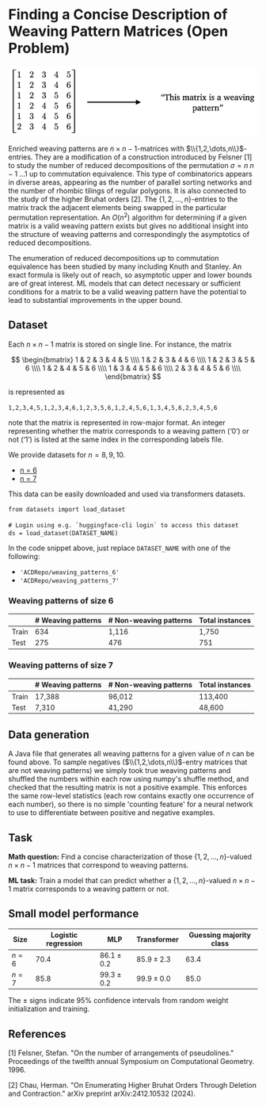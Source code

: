# Finding a Concise Description of Weaving Pattern Matrices (Open Problem)

![Weaving patterns task graphic](fig-weaving-pattern.png)

Enriched weaving patterns are $n \times n-1$-matrices with $\\{1,2,\dots,n\\}$-entries. They are a modification of a construction introduced by Felsner \[1\] to study the number of reduced decompositions of the permutation $\sigma = n \; n-1 \; \ldots 1$ up to commutation equivalence. This type of combinatorics appears in diverse areas, appearing as the number of parallel sorting networks and the number of rhombic tilings of regular polygons. It is also connected to the study of the higher Bruhat orders \[2\]. The $\{1,2,\dots,n\}$-entries to the matrix track the adjacent elements being swapped in the particular permutation representation. An $O(n^2)$ algorithm for determining if a given matrix is a valid weaving pattern exists but gives no additional insight into the structure of weaving patterns and correspondingly the asymptotics of reduced decompositions.

The enumeration of reduced decompositions up to commutation equivalence has been studied by many including Knuth and Stanley. An exact formula is likely out of reach, so asymptotic upper and lower bounds are of great interest. ML models that can detect necessary or sufficient conditions for a matrix to be a valid weaving pattern have the potential to lead to substantial improvements in the upper bound.

## Dataset 
Each $n \times n − 1$ matrix is stored on single line. For instance, the matrix

$$
\begin{bmatrix}
1 & 2 & 3 & 4 & 5 \\\\
1 & 2 & 3 & 4 & 6 \\\\
1 & 2 & 3 & 5 & 6 \\\\
1 & 2 & 4 & 5 & 6 \\\\
1 & 3 & 4 & 5 & 6 \\\\
2 & 3 & 4 & 5 & 6 \\\\
\end{bmatrix}
$$

is represented as

``1,2,3,4,5,1,2,3,4,6,1,2,3,5,6,1,2,4,5,6,1,3,4,5,6,2,3,4,5,6``

note that the matrix is represented in row-major format. An integer representing whether the matrix corresponds to a weaving pattern (‘0’) or not (‘1’) is listed at the same index in the corresponding labels file.

We provide datasets for $n = 8,9,10$.
- [n = 6](https://huggingface.co/datasets/ACDRepo/weaving_patterns_6)
- [n = 7](https://huggingface.co/datasets/ACDRepo/weaving_patterns_7)

This data can be easily downloaded and used via transformers datasets. 

```
from datasets import load_dataset

# Login using e.g. `huggingface-cli login` to access this dataset
ds = load_dataset(DATASET_NAME)
```
In the code snippet above, just replace `DATASET_NAME` with one of the following:
- `'ACDRepo/weaving_patterns_6'`
- `'ACDRepo/weaving_patterns_7'`

### Weaving patterns of size $6$
|| # Weaving patterns | # Non-weaving patterns | Total instances |
|----------|----------|-----------|-----------|
| Train | 634 | 1,116 | 1,750 |
| Test  | 275 | 476 | 751 |

### Weaving patterns of size $7$
|| # Weaving patterns | # Non-weaving patterns | Total instances |
|----------|----------|-----------|-----------|
| Train | 17,388 | 96,012 | 113,400 |
| Test  | 7,310 | 41,290 | 48,600 |

## Data generation

A Java file that generates all weaving patterns for a given value of $n$ can be found above. To sample negatives ($\\{1,2,\dots,n\\}$-entry matrices that are not weaving patterns) we simply took true weaving patterns and shuffled the numbers within each row using numpy's shuffle method, and checked that the resulting matrix is not a positive example. This enforces the same row-level statistics (each row contains exactly one occurrence of each number), so there is no simple 'counting feature' for a neural network to use to differentiate between positive and negative examples.

## Task

**Math question:** Find a concise characterization of those $\{1,2,\dots,n\}$-valued $n \times n-1$ matrices that correspond to weaving patterns.

**ML task:** Train a model that can predict whether a $\{1,2,\dots,n\}$-valued $n \times n-1$ matrix corresponds to a weaving pattern or not. 

## Small model performance

| Size | Logistic regression | MLP | Transformer | Guessing majority class | 
|----------|----------|-----------|------------|------------|
| $n= 6$ | $70.4$ | $86.1 \pm 0.2$ | $85.9 \pm 2.3$| $63.4$ |
| $n= 7$ | $85.8$ | $99.3 \pm 0.2$ | $99.9 \pm 0.0$| $85.0$ |

The $\pm$ signs indicate 95% confidence intervals from random weight initialization and training.

## References

\[1\] Felsner, Stefan. "On the number of arrangements of pseudolines." Proceedings of the twelfth annual Symposium on Computational Geometry. 1996.

\[2\] Chau, Herman. "On Enumerating Higher Bruhat Orders Through Deletion and Contraction." arXiv preprint arXiv:2412.10532 (2024).

